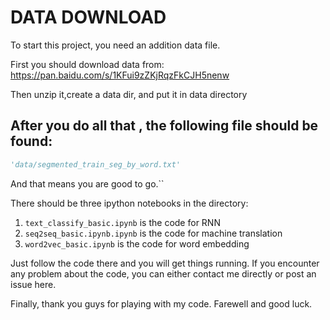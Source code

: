 # DATA DOWNLOAD
To start this project, you need an addition data file.

First you should download data from:
https://pan.baidu.com/s/1KFui9zZKjRqzFkCJH5nenw
    
Then unzip it,create a data dir, and put it in data directory

## After you do all that , the following file should be found:
 
```python
'data/segmented_train_seg_by_word.txt' 
```

And that means you are good to go.``


There should be three ipython notebooks in the directory:

1. ``` text_classify_basic.ipynb ``` is the code for RNN
2. ``` seq2seq_basic.ipynb.ipynb ``` is the code for machine translation 
3. ``` word2vec_basic.ipynb ``` is the code for word embedding 

Just follow the code there and you will get things running.
If you encounter any problem about the code, you can either contact me directly or post an issue here.

Finally, thank you guys for playing with my code.
Farewell and good luck.
